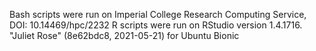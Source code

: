 Bash scripts were run on Imperial College Research Computing Service,  DOI: 10.14469/hpc/2232 
R scripts were run on RStudio version 1.4.1716. "Juliet Rose" (8e62bdc8, 2021-05-21) for Ubuntu Bionic
